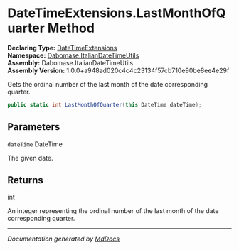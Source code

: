 ﻿<!--  
  <auto-generated>   
    The contents of this file were generated by a tool.  
    Changes to this file may be list if the file is regenerated  
  </auto-generated>   
-->

# DateTimeExtensions.LastMonthOfQuarter Method

**Declaring Type:** [DateTimeExtensions](../index.md)  
**Namespace:** [Dabomase.ItalianDateTimeUtils](../../index.md)  
**Assembly:** Dabomase.ItalianDateTimeUtils  
**Assembly Version:** 1.0.0+a948ad020c4c4c23134f57cb710e90be8ee4e29f

Gets the ordinal number of the last month of the date corresponding quarter.

```csharp
public static int LastMonthOfQuarter(this DateTime dateTime);
```

## Parameters

`dateTime`  DateTime

The given date.

## Returns

int

An integer representing the ordinal number of the last month of the date corresponding quarter.

___

*Documentation generated by [MdDocs](https://github.com/ap0llo/mddocs)*
